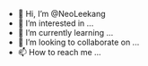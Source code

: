 - 👋 Hi, I’m @NeoLeekang
- 👀 I’m interested in ...
- 🌱 I’m currently learning ...
- 💞️ I’m looking to collaborate on ...
- 📫 How to reach me ...

<!---
NeoLeekang/NeoLeekang is a ✨ special ✨ repository because its `README.md` (this file) appears on your GitHub profile.
You can click the Preview link to take a look at your changes.
--->
